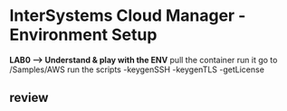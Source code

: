 # InterSystems Cloud Manager - Environment Setup

**LAB0 --> Understand & play with the ENV**
pull the container
run it
go to /Samples/AWS
run the scripts
-keygenSSH
-keygenTLS
-getLicense

review
--
